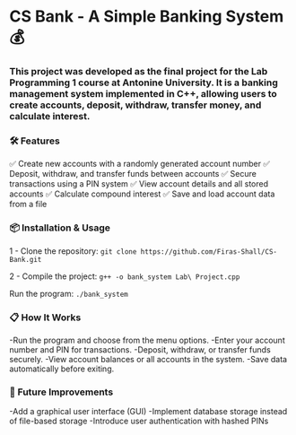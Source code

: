 # CS Bank - A Simple Banking System 💰
### This project was developed as the final project for the Lab Programming 1 course at Antonine University. It is a banking management system implemented in C++, allowing users to create accounts, deposit, withdraw, transfer money, and calculate interest.

### 🛠 Features

✅ Create new accounts with a randomly generated account number
✅ Deposit, withdraw, and transfer funds between accounts
✅ Secure transactions using a PIN system
✅ View account details and all stored accounts
✅ Calculate compound interest
✅ Save and load account data from a file

### 📦 Installation & Usage
1 - Clone the repository: `git clone https://github.com/Firas-Shall/CS-Bank.git`

2 - Compile the project: `g++ -o bank_system Lab\ Project.cpp`

Run the program: `./bank_system`

### 📋 How It Works

-Run the program and choose from the menu options.
-Enter your account number and PIN for transactions.
-Deposit, withdraw, or transfer funds securely.
-View account balances or all accounts in the system.
-Save data automatically before exiting.

### 🚀 Future Improvements

-Add a graphical user interface (GUI)
-Implement database storage instead of file-based storage
-Introduce user authentication with hashed PINs
